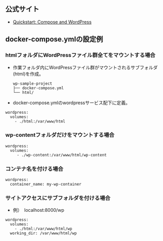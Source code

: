 ## 公式サイト
- [Quickstart: Compose and WordPress](https://docs.docker.com/compose/wordpress/)

## docker-compose.ymlの設定例

### htmlフォルダにWordPressファイル群全てをマウントする場合

- 作業フォルダ内にWordPressファイル群がマウントされるサブフォルダ(html)を作成。
  ```
  wp-sample-project
  ├── docker-compose.yml
  └── html/
  ```

- docker-compose.ymlのwordpressサービス配下に定義。
```
wordpress:
  volumes:
    - ./html:/var/www/html
```

### wp-contentフォルダだけをマウントする場合
```
wordpress:
  volumes:
     - ./wp-content:/var/www/html/wp-content
```

### コンテナ名を付ける場合
```
wordpress:
  container_name: my-wp-container
```

### サイトアクセスにサブフォルダを付ける場合
- 例）　localhost:8000/wp

```
wordpress:
  volumes:
    - ./html:/var/www/html/wp
  working_dir: /var/www/html/wp
 ```

